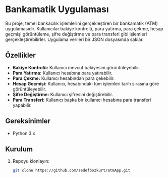 # Bankamatik Uygulaması

Bu proje, temel bankacılık işlemlerini gerçekleştiren bir bankamatik (ATM) uygulamasıdır. Kullanıcılar bakiye kontrolü, para yatırma, para çekme, hesap geçmişi görüntüleme, şifre değiştirme ve para transferi gibi işlemleri gerçekleştirebilirler. Uygulama verileri bir JSON dosyasında saklar.

## Özellikler

- **Bakiye Kontrolü:** Kullanıcı mevcut bakiyesini görüntüleyebilir. 
- **Para Yatırma:** Kullanıcı hesabına para yatırabilir.
- **Para Çekme:** Kullanıcı hesabından para çekebilir.
- **Hesap Geçmişi:** Kullanıcı, hesabındaki tüm işlemleri tarih sırasına göre görüntüleyebilir.
- **Şifre Değiştirme:** Kullanıcı şifresini değiştirebilir.
- **Para Transferi:** Kullanıcı başka bir kullanıcı hesabına para transferi yapabilir.

## Gereksinimler

- Python 3.x

## Kurulum

1. Repoyu klonlayın:

   ```sh
   git clone https://github.com/sedefbozkurt/atmApp.git
